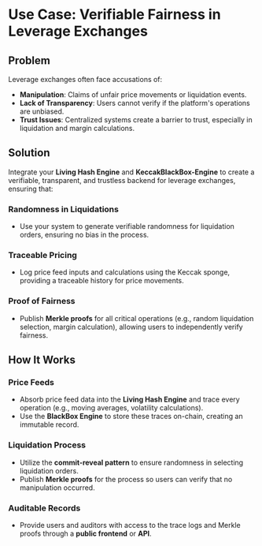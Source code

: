 # Use Case: Verifiable Fairness in Leverage Exchanges

## Problem

Leverage exchanges often face accusations of:

- **Manipulation**: Claims of unfair price movements or liquidation events.  
- **Lack of Transparency**: Users cannot verify if the platform's operations are unbiased.  
- **Trust Issues**: Centralized systems create a barrier to trust, especially in liquidation and margin calculations.

## Solution

Integrate your **Living Hash Engine** and **KeccakBlackBox-Engine** to create a verifiable, transparent, and trustless backend for leverage exchanges, ensuring that:

### Randomness in Liquidations
- Use your system to generate verifiable randomness for liquidation orders, ensuring no bias in the process.

### Traceable Pricing
- Log price feed inputs and calculations using the Keccak sponge, providing a traceable history for price movements.

### Proof of Fairness
- Publish **Merkle proofs** for all critical operations (e.g., random liquidation selection, margin calculation), allowing users to independently verify fairness.

## How It Works

### Price Feeds

- Absorb price feed data into the **Living Hash Engine** and trace every operation (e.g., moving averages, volatility calculations).  
- Use the **BlackBox Engine** to store these traces on-chain, creating an immutable record.

### Liquidation Process

- Utilize the **commit-reveal pattern** to ensure randomness in selecting liquidation orders.  
- Publish **Merkle proofs** for the process so users can verify that no manipulation occurred.

### Auditable Records

- Provide users and auditors with access to the trace logs and Merkle proofs through a **public frontend** or **API**.

